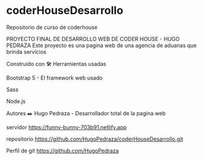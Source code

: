 # coderHouseDesarrollo
Repositorio de curso de coderhouse

PROYECTO FINAL DE DESARROLLO WEB DE CODER HOUSE - HUGO PEDRAZA
Este proyecto es una pagina web de una agencia de aduanas que brinda servicios

Construido con 🛠️
Herramientas usadas

Bootstrap 5 - El framework web usado

Sass 

Node.js

Autores ✒️
Hugo Pedraza - Desarrollador total de la pagina web

servidor
https://funny-bunny-703b91.netlify.app

repositorio
https://github.com/HugoPedraza/coderHouseDesarrollo.git

Perfil de git
https://github.com/HugoPedraza

